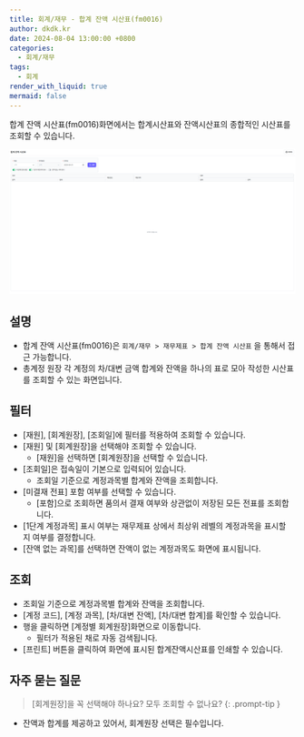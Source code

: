 ```yaml
---
title: 회계/재무 - 합계 잔액 시산표(fm0016)
author: dkdk.kr
date: 2024-08-04 13:00:00 +0800
categories:
  - 회계/재무
tags:
  - 회계
render_with_liquid: true
mermaid: false
---
```

합계 잔액 시산표(fm0016)화면에서는 합계시산표와 잔액시산표의 종합적인 시산표를 조회할 수 있습니다. 

![](assets/img/Pasted%20image%2020250421152355.png)
## 설명

- 합계 잔액 시산표(fm0016)은 `회계/재무 > 재무제표 > 합계 잔액 시산표` 을 통해서 접근 가능합니다.
- 총계정 원장 각 계정의 차/대변 금액 합계와 잔액을 하나의 표로 모아 작성한 시산표를 조회할 수 있는 화면입니다. 

## 필터
- [재원], [회계원장], [조회일]에 필터를 적용하여 조회할 수 있습니다.
- [재원] 및 [회계원장]을 선택해야 조회할 수 있습니다. 
	- [재원]을 선택하면 [회계원장]을 선택할 수 있습니다. 
- [조회일]은 접속일이 기본으로 입력되어 있습니다.
	- 조회일 기준으로 계정과목별 합계와 잔액을 조회합니다.
- [미결재 전표] 포함 여부를 선택할 수 있습니다.
	- [포함]으로 조회하면 품의서 결재 여부와 상관없이 저장된 모든 전표를 조회합니다.  
- [1단계 계정과목] 표시 여부는 재무제표 상에서 최상위 레벨의 계정과목을 표시할 지 여부를 결정합니다.
- [잔액 없는 과목]를 선택하면 잔액이 없는 계정과목도 화면에 표시됩니다. 

## 조회
- 조회일 기준으로 계정과목별 합계와 잔액을 조회합니다.
- [계정 코드], [계정 과목], [차/대변 잔액], [차/대변 합계]를 확인할 수 있습니다. 
- 행을 클릭하면 [계정별 회계원장]화면으로 이동합니다.
	- 필터가 적용된 채로 자동 검색됩니다.
- [프린트] 버튼을 클릭하여 화면에 표시된 합계잔액시산표를 인쇄할 수 있습니다.

## 자주 묻는 질문

> [회계원장]을 꼭 선택해야 하나요? 모두 조회할 수 없나요?
{: .prompt-tip }

- 잔액과 합계를 제공하고 있어서, 회계원장 선택은 필수입니다.